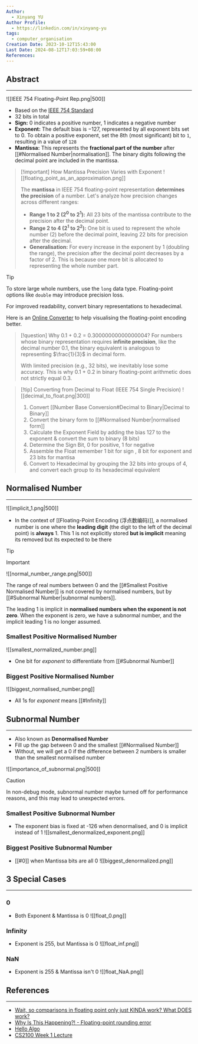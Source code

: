 ```yaml
---
Author:
  - Xinyang YU
Author Profile:
  - https://linkedin.com/in/xinyang-yu
tags:
  - computer_organisation
Creation Date: 2023-10-12T15:43:00
Last Date: 2024-08-12T17:03:59+08:00
References: 
---
```

   ## Abstract
---

![[IEEE 754 Floating-Point Rep.png|500]]

- Based on the [IEEE 754 Standard](https://en.wikipedia.org/wiki/IEEE_754)
- 32 bits in total 
- **Sign:** $0$ indicates a positive number, $1$ indicates a negative number
- **Exponent:** The default bias is $- 127$, represented by all exponent bits set to 0. To obtain a positive exponent, set the 8th (most significant) bit to `1`, resulting in a value of `128`
- **Mantissa:** This represents the **fractional part of the number** after [[#Normalised Number|normalisation]]. The binary digits following the decimal point are included in the mantissa.


>[!important] How Mantissa Precision Varies with Exponent
> ![[floating_point_as_an_approximation.png]]
> 
> The **mantissa** in IEEE 754 floating-point representation **determines the precision** of a number. Let's analyze how precision changes across different ranges:
> - **Range 1 to 2 ($2^0$ to $2^1$):** All 23 bits of the mantissa contribute to the precision after the decimal point.
> - **Range 2 to 4 ($2^1$ to $2^2$):** One bit is used to represent the whole number (2) before the decimal point, leaving 22 bits for precision after the decimal.
> - **Generalisation:** For every increase in the exponent by 1 (doubling the range), the precision after the decimal point decreases by a factor of 2. This is because one more bit is allocated to representing the whole number part.


>[!tip]
> To store large whole numbers, use the `long` data type. Floating-point options like `double` may introduce precision loss.
> 
> For improved readability, convert binary representations to hexadecimal. 
> 
> Here is an [Online Converter](https://www.h-schmidt.net/FloatConverter/IEEE754.html) to help visualising the floating-point encoding better.

>[!question] Why 0.1 + 0.2 = 0.30000000000000004?
> For numbers whose binary representation requires **infinite precision**, like the decimal number $0.1$, the binary equivalent is analogous to representing $\frac{1}{3}$ in decimal form. 
> 
> With limited precision (e.g., 32 bits), we inevitably lose some accuracy. This is why 0.1 + 0.2 in binary floating-point arithmetic does not strictly equal 0.3.


>[!tip] Converting from Decimal to Float (IEEE 754 Single Precision)
> ![[decimal_to_float.png|300]]
> 
> 1. Convert [[Number Base Conversion#Decimal to Binary|Decimal to Binary]]
> 2. Convert the binary form to [[#Normalised Number|normalised form]]
> 3. Calculate the Exponent Field by adding the bias $127$ to the exponent & convert the sum to binary (8 bits)
> 4. Determine the Sign Bit, $0$ for positive, $1$ for negative
> 5. Assemble the Float remember 1 bit for sign , 8 bit for exponent and 23 bits for mantisa 
> 6. Convert to Hexadecimal by grouping the 32 bits into groups of 4, and convert each group to its hexadecimal equivalent

## Normalised Number
---

![[implicit_1.png|500]]

- In the context of [[Floating-Point Encoding (浮点数编码)]], a normalised number is one where the **leading digit** (the digit to the left of the decimal point) is **always** $1$. This 1 is not explicitly stored **but is implicit** meaning its removed but its expected to be there
>[!tip]



>[!important]
> ![[normal_number_range.png|500]]
>
> The range of real numbers between $0$ and the [[#Smallest Positive Normalised Number]] is not covered by normalised numbers, but by [[#Subnormal Number|subnormal numbers]]. 
> 
> The leading 1 is implicit in **normalised numbers when the exponent is not zero**. When the exponent is zero, we have a subnormal number, and the implicit leading 1 is no longer assumed.

### Smallest Positive Normalised Number
![[smallest_normalized_number.png]]

- One bit for *exponent* to differentiate from [[#Subnormal Number]]

### Biggest Positive Normalised Number
![[biggest_normalised_number.png]]

- All 1s for *exponent* means [[#Infinity]]



## Subnormal Number
---
- Also known as **Denormalised Number**
- Fill up the gap between 0 and the smallest [[#Normalised Number]]
- Without, we will get a 0 if the difference between 2 numbers is smaller than the smallest normalised number

 ![[importance_of_subnormal.png|500]]
 >[!caution] 
 > In non-debug mode, subnormal number maybe turned off for performance reasons, and this may lead to unexpected errors.
 
 
### Smallest Positive Subnormal Number
- The exponent bias is fixed at -126 when denormalised, and 0 is implicit instead of 1
![[smallest_denormalized_exponent.png]] 

### Biggest Positive Subnormal Number
- [[#0]] when Mantissa bits are all 0
![[biggest_denormalized.png]]




## 3 Special Cases
---
### 0
- Both Exponent & Mantissa is 0
![[float_0.png]]

### Infinity
- Exponent is 255, but Mantissa is 0
![[float_inf.png]]

### NaN
- Exponent is 255 & Mantissa isn't 0
![[float_NaA.png]]



## References 
---
- [Wait, so comparisons in floating point only just KINDA work? What DOES work?](https://youtu.be/Oo89kOv9pVk?si=noZ4DOmQWjy7uEsp)
- [Why Is This Happening?! - Floating-point rounding error](https://youtu.be/2gIxbTn7GSc?si=vEfOf70rThDTwYOj)
- [Hello Algo](https://www.hello-algo.com/chapter_data_structure/number_encoding/#332)
- [CS2100 Week 1 Lecture](https://www.comp.nus.edu.sg/~cs2100/2_resources/lectures.html)